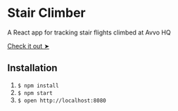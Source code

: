# Stair Climber

A React app for tracking stair flights climbed at Avvo HQ

[Check it out ➤](http://stair-climber.herokuapp.com/)

## Installation

1. `$ npm install`
2. `$ npm start`
3. `$ open http://localhost:8080`
